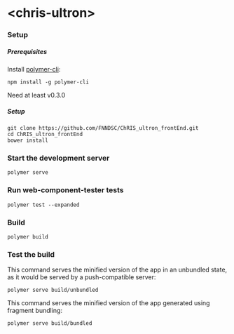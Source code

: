 # \<chris-ultron\>

### Setup

##### Prerequisites

Install [polymer-cli](https://github.com/Polymer/polymer-cli):

    npm install -g polymer-cli

Need at least v0.3.0

##### Setup

    git clone https://github.com/FNNDSC/ChRIS_ultron_frontEnd.git
    cd ChRIS_ultron_frontEnd
    bower install

### Start the development server

    polymer serve

### Run web-component-tester tests

    polymer test --expanded

### Build

    polymer build

### Test the build

This command serves the minified version of the app in an unbundled state, as it would be served by a push-compatible server:

    polymer serve build/unbundled
    
This command serves the minified version of the app generated using fragment bundling:

    polymer serve build/bundled